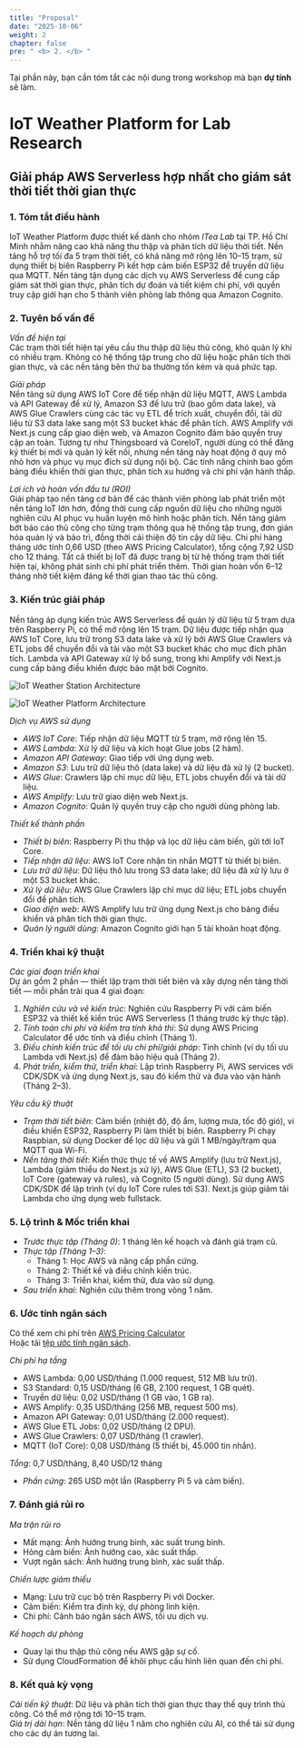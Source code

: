 ```yaml
---
title: "Proposal"
date: "2025-10-06"
weight: 2
chapter: false
pre: " <b> 2. </b> "
---
```



Tại phần này, bạn cần tóm tắt các nội dung trong workshop mà bạn **dự tính** sẽ làm.

# IoT Weather Platform for Lab Research  
## Giải pháp AWS Serverless hợp nhất cho giám sát thời tiết thời gian thực  

### 1. Tóm tắt điều hành  
IoT Weather Platform được thiết kế dành cho nhóm *ITea Lab* tại TP. Hồ Chí Minh nhằm nâng cao khả năng thu thập và phân tích dữ liệu thời tiết. Nền tảng hỗ trợ tối đa 5 trạm thời tiết, có khả năng mở rộng lên 10–15 trạm, sử dụng thiết bị biên Raspberry Pi kết hợp cảm biến ESP32 để truyền dữ liệu qua MQTT. Nền tảng tận dụng các dịch vụ AWS Serverless để cung cấp giám sát thời gian thực, phân tích dự đoán và tiết kiệm chi phí, với quyền truy cập giới hạn cho 5 thành viên phòng lab thông qua Amazon Cognito.  

### 2. Tuyên bố vấn đề  
*Vấn đề hiện tại*  
Các trạm thời tiết hiện tại yêu cầu thu thập dữ liệu thủ công, khó quản lý khi có nhiều trạm. Không có hệ thống tập trung cho dữ liệu hoặc phân tích thời gian thực, và các nền tảng bên thứ ba thường tốn kém và quá phức tạp.  

*Giải pháp*  
Nền tảng sử dụng AWS IoT Core để tiếp nhận dữ liệu MQTT, AWS Lambda và API Gateway để xử lý, Amazon S3 để lưu trữ (bao gồm data lake), và AWS Glue Crawlers cùng các tác vụ ETL để trích xuất, chuyển đổi, tải dữ liệu từ S3 data lake sang một S3 bucket khác để phân tích. AWS Amplify với Next.js cung cấp giao diện web, và Amazon Cognito đảm bảo quyền truy cập an toàn. Tương tự như Thingsboard và CoreIoT, người dùng có thể đăng ký thiết bị mới và quản lý kết nối, nhưng nền tảng này hoạt động ở quy mô nhỏ hơn và phục vụ mục đích sử dụng nội bộ. Các tính năng chính bao gồm bảng điều khiển thời gian thực, phân tích xu hướng và chi phí vận hành thấp.  

*Lợi ích và hoàn vốn đầu tư (ROI)*  
Giải pháp tạo nền tảng cơ bản để các thành viên phòng lab phát triển một nền tảng IoT lớn hơn, đồng thời cung cấp nguồn dữ liệu cho những người nghiên cứu AI phục vụ huấn luyện mô hình hoặc phân tích. Nền tảng giảm bớt báo cáo thủ công cho từng trạm thông qua hệ thống tập trung, đơn giản hóa quản lý và bảo trì, đồng thời cải thiện độ tin cậy dữ liệu. Chi phí hàng tháng ước tính 0,66 USD (theo AWS Pricing Calculator), tổng cộng 7,92 USD cho 12 tháng. Tất cả thiết bị IoT đã được trang bị từ hệ thống trạm thời tiết hiện tại, không phát sinh chi phí phát triển thêm. Thời gian hoàn vốn 6–12 tháng nhờ tiết kiệm đáng kể thời gian thao tác thủ công.  

### 3. Kiến trúc giải pháp  
Nền tảng áp dụng kiến trúc AWS Serverless để quản lý dữ liệu từ 5 trạm dựa trên Raspberry Pi, có thể mở rộng lên 15 trạm. Dữ liệu được tiếp nhận qua AWS IoT Core, lưu trữ trong S3 data lake và xử lý bởi AWS Glue Crawlers và ETL jobs để chuyển đổi và tải vào một S3 bucket khác cho mục đích phân tích. Lambda và API Gateway xử lý bổ sung, trong khi Amplify với Next.js cung cấp bảng điều khiển được bảo mật bởi Cognito.  

![IoT Weather Station Architecture](/images/2-Proposal/edge_architecture.jpeg)

![IoT Weather Platform Architecture](/images/2-Proposal/platform_architecture.jpeg)

*Dịch vụ AWS sử dụng*  
- *AWS IoT Core*: Tiếp nhận dữ liệu MQTT từ 5 trạm, mở rộng lên 15.  
- *AWS Lambda*: Xử lý dữ liệu và kích hoạt Glue jobs (2 hàm).  
- *Amazon API Gateway*: Giao tiếp với ứng dụng web.  
- *Amazon S3*: Lưu trữ dữ liệu thô (data lake) và dữ liệu đã xử lý (2 bucket).  
- *AWS Glue*: Crawlers lập chỉ mục dữ liệu, ETL jobs chuyển đổi và tải dữ liệu.  
- *AWS Amplify*: Lưu trữ giao diện web Next.js.  
- *Amazon Cognito*: Quản lý quyền truy cập cho người dùng phòng lab.  

*Thiết kế thành phần*  
- *Thiết bị biên*: Raspberry Pi thu thập và lọc dữ liệu cảm biến, gửi tới IoT Core.  
- *Tiếp nhận dữ liệu*: AWS IoT Core nhận tin nhắn MQTT từ thiết bị biên.  
- *Lưu trữ dữ liệu*: Dữ liệu thô lưu trong S3 data lake; dữ liệu đã xử lý lưu ở một S3 bucket khác.  
- *Xử lý dữ liệu*: AWS Glue Crawlers lập chỉ mục dữ liệu; ETL jobs chuyển đổi để phân tích.  
- *Giao diện web*: AWS Amplify lưu trữ ứng dụng Next.js cho bảng điều khiển và phân tích thời gian thực.  
- *Quản lý người dùng*: Amazon Cognito giới hạn 5 tài khoản hoạt động.  

### 4. Triển khai kỹ thuật  
*Các giai đoạn triển khai*  
Dự án gồm 2 phần — thiết lập trạm thời tiết biên và xây dựng nền tảng thời tiết — mỗi phần trải qua 4 giai đoạn:  
1. *Nghiên cứu và vẽ kiến trúc*: Nghiên cứu Raspberry Pi với cảm biến ESP32 và thiết kế kiến trúc AWS Serverless (1 tháng trước kỳ thực tập).  
2. *Tính toán chi phí và kiểm tra tính khả thi*: Sử dụng AWS Pricing Calculator để ước tính và điều chỉnh (Tháng 1).  
3. *Điều chỉnh kiến trúc để tối ưu chi phí/giải pháp*: Tinh chỉnh (ví dụ tối ưu Lambda với Next.js) để đảm bảo hiệu quả (Tháng 2).  
4. *Phát triển, kiểm thử, triển khai*: Lập trình Raspberry Pi, AWS services với CDK/SDK và ứng dụng Next.js, sau đó kiểm thử và đưa vào vận hành (Tháng 2–3).  

*Yêu cầu kỹ thuật*  
- *Trạm thời tiết biên*: Cảm biến (nhiệt độ, độ ẩm, lượng mưa, tốc độ gió), vi điều khiển ESP32, Raspberry Pi làm thiết bị biên. Raspberry Pi chạy Raspbian, sử dụng Docker để lọc dữ liệu và gửi 1 MB/ngày/trạm qua MQTT qua Wi-Fi.  
- *Nền tảng thời tiết*: Kiến thức thực tế về AWS Amplify (lưu trữ Next.js), Lambda (giảm thiểu do Next.js xử lý), AWS Glue (ETL), S3 (2 bucket), IoT Core (gateway và rules), và Cognito (5 người dùng). Sử dụng AWS CDK/SDK để lập trình (ví dụ IoT Core rules tới S3). Next.js giúp giảm tải Lambda cho ứng dụng web fullstack.  

### 5. Lộ trình & Mốc triển khai  
- *Trước thực tập (Tháng 0)*: 1 tháng lên kế hoạch và đánh giá trạm cũ.  
- *Thực tập (Tháng 1–3)*:  
    - Tháng 1: Học AWS và nâng cấp phần cứng.  
    - Tháng 2: Thiết kế và điều chỉnh kiến trúc.  
    - Tháng 3: Triển khai, kiểm thử, đưa vào sử dụng.  
- *Sau triển khai*: Nghiên cứu thêm trong vòng 1 năm.  

### 6. Ước tính ngân sách  
Có thể xem chi phí trên [AWS Pricing Calculator](https://calculator.aws/#/estimate?id=621f38b12a1ef026842ba2ddfe46ff936ed4ab01)  
Hoặc tải [tệp ước tính ngân sách](../attachments/budget_estimation.pdf).  

*Chi phí hạ tầng*  
- AWS Lambda: 0,00 USD/tháng (1.000 request, 512 MB lưu trữ).  
- S3 Standard: 0,15 USD/tháng (6 GB, 2.100 request, 1 GB quét).  
- Truyền dữ liệu: 0,02 USD/tháng (1 GB vào, 1 GB ra).  
- AWS Amplify: 0,35 USD/tháng (256 MB, request 500 ms).  
- Amazon API Gateway: 0,01 USD/tháng (2.000 request).  
- AWS Glue ETL Jobs: 0,02 USD/tháng (2 DPU).  
- AWS Glue Crawlers: 0,07 USD/tháng (1 crawler).  
- MQTT (IoT Core): 0,08 USD/tháng (5 thiết bị, 45.000 tin nhắn).  

*Tổng*: 0,7 USD/tháng, 8,40 USD/12 tháng  
- *Phần cứng*: 265 USD một lần (Raspberry Pi 5 và cảm biến).  

### 7. Đánh giá rủi ro  
*Ma trận rủi ro*  
- Mất mạng: Ảnh hưởng trung bình, xác suất trung bình.  
- Hỏng cảm biến: Ảnh hưởng cao, xác suất thấp.  
- Vượt ngân sách: Ảnh hưởng trung bình, xác suất thấp.  

*Chiến lược giảm thiểu*  
- Mạng: Lưu trữ cục bộ trên Raspberry Pi với Docker.  
- Cảm biến: Kiểm tra định kỳ, dự phòng linh kiện.  
- Chi phí: Cảnh báo ngân sách AWS, tối ưu dịch vụ.  

*Kế hoạch dự phòng*  
- Quay lại thu thập thủ công nếu AWS gặp sự cố.  
- Sử dụng CloudFormation để khôi phục cấu hình liên quan đến chi phí.  

### 8. Kết quả kỳ vọng  
*Cải tiến kỹ thuật*: Dữ liệu và phân tích thời gian thực thay thế quy trình thủ công. Có thể mở rộng tới 10–15 trạm.  
*Giá trị dài hạn*: Nền tảng dữ liệu 1 năm cho nghiên cứu AI, có thể tái sử dụng cho các dự án tương lai.